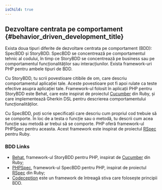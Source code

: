 ```yaml
---
isChild: true
---
```


## Dezvoltare centrata pe comportament {#behavior_driven_development_title}

Exista doua tipuri diferite de dezvoltare centrata pe comportament (BDD): SpecBDD și StoryBDD.
SpecBDD se concentrează pe comportamentul tehnic al codului, în timp ce StoryBDD se
concentrează pe business sau pe comportamentul funcționalităților sau interacțiunilor.
Exista framework-uri PHP pentru ambele tipuri de BDD.

Cu StoryBDD, tu scrii povestioare citibile de om, care descriu comportamentul aplicației tale.
Aceste povestioare pot fi apoi rulate ca teste efective asupra aplicației tale. Framework-ul
folosit în aplicații PHP pentru StoryBDD este Behat, care este inspirat de proiectul
[Cucumber](http://cukes.info/) din Ruby, și care implementează Gherkin DSL pentru
descrierea comportamentului funcționalităților.

Cu SpecBDD, poți scrie specificații care descriu cum propriul cod trebuie să se comporte.
În loc de a testa o funcție sau o metodă, tu descrii cum acea funcție sau metodă ar trebui să
se comporte. PHP oferă framework-ul PHPSpec pentru aceasta. Acest framework este inspirat de
proiectul [RSpec](http://rspec.info/) pentru Ruby.

### BDD Links

* [Behat](http://behat.org/), framework-ul StoryBDD pentru PHP, inspirat de [Cucumber](http://cukes.info/) din Ruby;
* [PHPSpec](http://www.phpspec.net/), framework-ul SpecBDD pentru PHP, inspirat de proiectul [RSpec](http://rspec.info/) din Ruby;
* [Codeception](http://www.codeception.com) este un framework de întreagă stiva care folosește principii BDD.